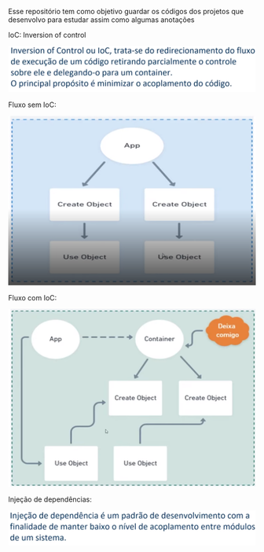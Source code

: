 Esse repositório tem como objetivo guardar os códigos dos projetos que desenvolvo para estudar assim como algumas anotações


IoC: Inversion of control

![img.png](img.png)

Fluxo sem IoC:

![img_1.png](img_1.png)

Fluxo com IoC:

![img_2.png](img_2.png)

Injeção de dependências:

![img_3.png](img_3.png)